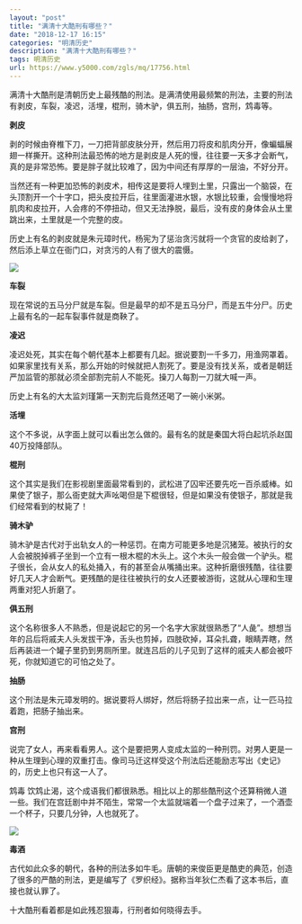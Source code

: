 ```yaml
---
layout: "post"
title: "满清十大酷刑有哪些？"
date: "2018-12-17 16:15"
categories: "明清历史"
description: "满清十大酷刑有哪些？"
tags: 明清历史
url: https://www.y5000.com/zgls/mq/17756.html
---
```






满清十大酷刑是清朝历史上最残酷的刑法。是满清使用最频繁的刑法，主要的刑法有剥皮，车裂，凌迟，活埋，棍刑，骑木驴，俱五刑，抽肠，宫刑，鸩毒等。

**剥皮**

剥的时候由脊椎下刀，一刀把背部皮肤分开，然后用刀将皮和肌肉分开，像蝙蝠展翅一样撕开。这种刑法最恐怖的地方是剥皮是人死的慢，往往要一天多才会断气，真的是非常恐怖。要是胖子就比较难了，因为中间还有厚厚的一层油，不好分开。

当然还有一种更加恐怖的剥皮术，相传这是要将人埋到土里，只露出一个脑袋，在头顶割开一个十字口，把头皮拉开后，往里面灌进水银，水银比较重，会慢慢地将肌肉和皮拉开，人会疼的不停扭动，但又无法挣脱，最后，没有皮的身体会从土里跳出来，土里就是一个完整的皮。

历史上有名的剥皮就是朱元璋时代，杨宪为了惩治贪污就将一个贪官的皮给剥了，然后添上草立在衙门口，对贪污的人有了很大的震慑。

![](https://img.y5000.com/uploads/allimg/170323/092K91563-0.jpg)

**车裂**

现在常说的五马分尸就是车裂。但是最早的却不是五马分尸，而是五牛分尸。历史上最有名的一起车裂事件就是商鞅了。

**凌迟**

凌迟处死，其实在每个朝代基本上都要有几起。据说要割一千多刀，用渔网罩着。如果家里找有关系，那么开始的时候就把人割死了。要是没有找关系，或者是朝廷严加监管的那就必须全部割完前人不能死。操刀人每割一刀就大喊一声。

历史上有名的大太监刘瑾第一天割完后竟然还喝了一碗小米粥。

**活埋**

这个不多说，从字面上就可以看出怎么做的。最有名的就是秦国大将白起坑杀赵国40万投降部队。

**棍刑**

这个其实是我们在影视剧里面最常看到的，武松进了囚牢还要先吃一百杀威棒。如果使了银子，那么衙吏就大声吆喝但是下棍很轻，但是如果没有使银子，那就是我们经常看到的杖毙了！

**骑木驴**

骑木驴是古代对于出轨女人的一种惩罚。在南方可能更多地是沉猪笼。被执行的女人会被脱掉裤子坐到一个立有一根木棍的木头上。这个木头一般会做一个驴头。棍子很长，会从女人的私处捅入，有的甚至会从嘴捅出来。这种折磨很残酷，往往要好几天人才会断气。更残酷的是往往被执行的女人还要被游街，这就从心理和生理两重对犯人折磨了。

**俱五刑**

这个名称很多人不熟悉，但是说起它的另一个名字大家就很熟悉了“人彘”。想想当年的吕后将戚夫人头发拔干净，舌头也剪掉，四肢砍掉，耳朵扎聋，眼睛弄瞎，然后再装进一个罐子里扔到男厕所里。就连吕后的儿子见到了这样的戚夫人都会被吓死，你就知道它的可怕之处了。

**抽肠**

这个刑法是朱元璋发明的。据说要将人绑好，然后将肠子拉出来一点，让一匹马拉着跑，把肠子抽出来。

**宫刑**

说完了女人，再来看看男人。这个是要把男人变成太监的一种刑罚。对男人更是一种从生理到心理的双重打击。像司马迁这样受这个刑法后还能励志写出《史记》的，历史上也只有这一人了。

鸩毒
饮鸩止渴，这个成语我们都很熟悉。相比以上的那些酷刑这个还算稍微人道一些。我们在宫廷剧中并不陌生，常常一个太监就端着一个盘子过来了，一个酒壶一个杯子，只要几分钟，人也就死了。

![](https://img.y5000.com/uploads/allimg/170323/092K9AB-1.jpg)

**毒酒**

古代如此众多的朝代，各种的刑法多如牛毛。唐朝的来俊臣更是酷吏的典范，创造了很多的严酷的刑法，更是编写了《罗织经》。据称当年狄仁杰看了这本书后，直接也就认罪了。

十大酷刑看着都是如此残忍狠毒，行刑者如何晓得去手。
